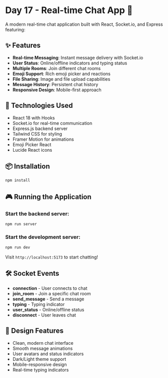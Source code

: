 # Day 17 - Real-time Chat App 💬

A modern real-time chat application built with React, Socket.io, and Express featuring:

## ✨ Features

- **Real-time Messaging**: Instant message delivery with Socket.io
- **User Status**: Online/offline indicators and typing status
- **Multiple Rooms**: Join different chat rooms
- **Emoji Support**: Rich emoji picker and reactions
- **File Sharing**: Image and file upload capabilities
- **Message History**: Persistent chat history
- **Responsive Design**: Mobile-first approach

## 🚀 Technologies Used

- React 18 with Hooks
- Socket.io for real-time communication
- Express.js backend server
- Tailwind CSS for styling
- Framer Motion for animations
- Emoji Picker React
- Lucide React icons

## 📦 Installation

```bash
npm install
```

## 🎮 Running the Application

### Start the backend server:
```bash
npm run server
```

### Start the development server:
```bash
npm run dev
```

Visit `http://localhost:5173` to start chatting!

## 🛠️ Socket Events

- **connection** - User connects to chat
- **join_room** - Join a specific chat room
- **send_message** - Send a message
- **typing** - Typing indicator
- **user_status** - Online/offline status
- **disconnect** - User leaves chat

## 🎨 Design Features

- Clean, modern chat interface
- Smooth message animations
- User avatars and status indicators
- Dark/Light theme support
- Mobile-responsive design
- Real-time typing indicators
